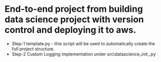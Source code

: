 # End-to-end project from building data science project with version control and deploying it to aws.
- Step-1 template.py - this script will be used to automatically create the full project structure.  
- Step-2 Custom Logging implementation under src\datascience\__init__.py